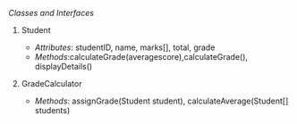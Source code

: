 *Classes and Interfaces*  
1. Student  
   - *Attributes*: studentID, name, marks[], total, grade  
   - *Methods*:calculateGrade(averagescore),calculateGrade(), displayDetails()  

2. GradeCalculator  
   - *Methods*: assignGrade(Student student), calculateAverage(Student[] students)
